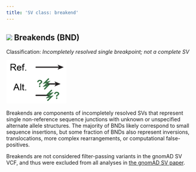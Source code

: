 ```yaml
---
title: 'SV class: breakend'  
---
```


## ![](https://placehold.it/15/397246/000000?text=+) Breakends (BND)  

Classification: _Incompletely resolved single breakpoint; not a complete SV_

![Breakend (BND)](gnomAD_browser.SV_schematics_BND.png)  

Breakends are components of incompletely resolved SVs that represent single non-reference sequence junctions with unknown or unspecified alternate allele structures. The majority of BNDs likely correspond to small sequence insertions, but some fraction of BNDs also represent inversions, translocations, more complex rearrangements, or computational false-positives.

Breakends are not considered filter-passing variants in the gnomAD SV VCF, and thus were excluded from all analyses in [the gnomAD SV paper](https://broad.io/gnomad_sv).  
